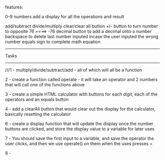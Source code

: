features:

0-9 numbers
add a display for all the operations and result

add/subtract
divide/multiply
clear/clear all button
+/- button to turn number to opposite 76 ====> -76
decimal button to add a decimal onto a number
backspace to delete last number inputed incase the user inputed the wrong number
equals sign to complete math equation

______________________________________________________________________________________________________________________________________________________________

Tasks
______________________________________________________________________________________________________________________________________________________________

///1 - multiply/divide/subtract/add - all of which will all be a function

2 - create a function called operate - it will take an operator and 2 numbers that will call one of the functions above

3 - create a simple HTML calculator with buttons for each digit, each of the operators and an equals button

4 - add a clearAll button that would clear out the display for the calculator, basically resetting the calculator

6 - create a display function that will update the display once the number buttons are clicked, and store the display value to a variable for later uses

7 - You should save the first input to a variable, and save the operator the user clicks, and then we use operate() on them when the uses presses =

8 - 